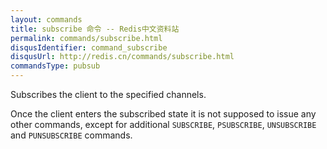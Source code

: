 ```yaml
---
layout: commands
title: subscribe 命令 -- Redis中文资料站
permalink: commands/subscribe.html
disqusIdentifier: command_subscribe
disqusUrl: http://redis.cn/commands/subscribe.html
commandsType: pubsub
---
```


Subscribes the client to the specified channels.

Once the client enters the subscribed state it is not supposed to issue any
other commands, except for additional `SUBSCRIBE`, `PSUBSCRIBE`, `UNSUBSCRIBE`
and `PUNSUBSCRIBE` commands.
